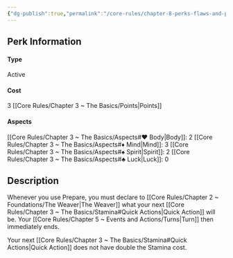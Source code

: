 ```yaml
---
{"dg-publish":true,"permalink":"/core-rules/chapter-8-perks-flaws-and-points/perks-list/active/prepare/"}
---
```


## Perk Information
#### Type
Active
#### Cost
3 [[Core Rules/Chapter 3 ~ The Basics/Points\|Points]]
#### Aspects
[[Core Rules/Chapter 3 ~ The Basics/Aspects#♥ Body\|Body]]: 2
[[Core Rules/Chapter 3 ~ The Basics/Aspects#♦ Mind\|Mind]]: 3
[[Core Rules/Chapter 3 ~ The Basics/Aspects#♠ Spirit\|Spirit]]: 2
[[Core Rules/Chapter 3 ~ The Basics/Aspects#♣ Luck\|Luck]]: 0
## Description
Whenever you use Prepare, you must declare to [[Core Rules/Chapter 2 ~ Foundations/The Weaver\|The Weaver]] what your next [[Core Rules/Chapter 3 ~ The Basics/Stamina#Quick Actions\|Quick Action]] will be. Your [[Core Rules/Chapter 5 ~ Events and Actions/Turns\|Turn]] then immediately ends.

Your next [[Core Rules/Chapter 3 ~ The Basics/Stamina#Quick Actions\|Quick Action]] does not have double the Stamina cost.